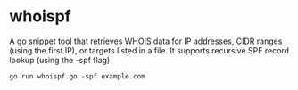 # whoispf

A go snippet tool that retrieves WHOIS data for IP addresses, CIDR ranges (using the first IP), or targets listed in a file.
It supports recursive SPF record lookup (using the -spf flag)

```
go run whoispf.go -spf example.com
```
